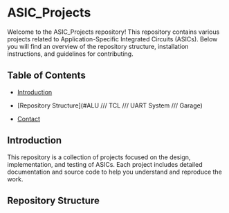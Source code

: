 # ASIC_Projects

Welcome to the ASIC_Projects repository! This repository contains various projects related to Application-Specific Integrated Circuits (ASICs). Below you will find an overview of the repository structure, installation instructions, and guidelines for contributing.

## Table of Contents

- [Introduction](#introduction)
- [Repository Structure](#ALU /// TCL /// UART System /// Garage)

- [Contact](#zioza2002@gmail.com)

## Introduction

This repository is a collection of projects focused on the design, implementation, and testing of ASICs. Each project includes detailed documentation and source code to help you understand and reproduce the work.

## Repository Structure

